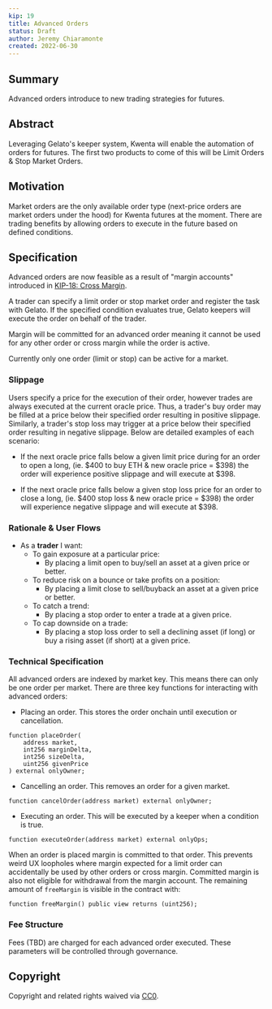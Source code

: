 ```yaml
---
kip: 19
title: Advanced Orders
status: Draft
author: Jeremy Chiaramonte
created: 2022-06-30
---
```


## Summary

Advanced orders introduce to new trading strategies for futures.

## Abstract

Leveraging Gelato's keeper system, Kwenta will enable the automation of orders for futures. The first two products to come of this will be Limit Orders & Stop Market Orders. 

## Motivation

Market orders are the only available order type (next-price orders are market orders under the hood) for Kwenta futures at the moment. There are trading benefits by allowing orders to execute in the future based on defined conditions. 

## Specification

Advanced orders are now feasible as a result of "margin accounts" introduced in [KIP-18: Cross Margin](./kip-18.md).

A trader can specify a limit order or stop market order and register the task with Gelato. If the specified condition evaluates true, Gelato keepers will execute the order on behalf of the trader. 

Margin will be committed for an advanced order meaning it cannot be used for any other order or cross margin while the order is active. 

Currently only one order (limit or stop) can be active for a market.

### Slippage

Users specify a price for the execution of their order, however trades are always executed at the current oracle price. Thus, a trader's buy order may be filled at a price below their specified order resulting in positive slippage. Similarly, a trader's stop loss may trigger at a price below their specified order resulting in negative slippage. Below are detailed examples of each scenario:

- If the next oracle price falls below a given limit price during for an order to open a long, (ie. $400 to buy ETH & new oracle price = $398) the order will experience positive slippage and will execute at $398.

- If the next oracle price falls below a given stop loss price for an order to close a long, (ie. $400 stop loss & new oracle price = $398) the order will experience negative slippage and will execute at $398.

### Rationale & User Flows

- As a **trader** I want:
    - To gain exposure at a particular price:
        - By placing a limit open to buy/sell an asset at a given price or better.
    - To reduce risk on a bounce or take profits on a position:
        - By placing a limit close to sell/buyback an asset at a given price or better. 
    - To catch a trend:
        - By placing a stop order to enter a trade at a given price.
    - To cap downside on a trade:
        - By placing a stop loss order to sell a declining asset (if long) or buy a rising asset (if short) at a given price.

### Technical Specification

All advanced orders are indexed by market key. This means there can only be one order per market. There are three key functions for interacting with advanced orders:

- Placing an order. This stores the order onchain until execution or cancellation. 
```
function placeOrder(
    address market, 
    int256 marginDelta, 
    int256 sizeDelta, 
    uint256 givenPrice
) external onlyOwner;
```
- Cancelling an order. This removes an order for a given market.
```
function cancelOrder(address market) external onlyOwner;
```
- Executing an order. This will be executed by a keeper when a condition is true.
```
function executeOrder(address market) external onlyOps;
```

When an order is placed margin is committed to that order. This prevents weird UX loopholes where margin expected for a limit order can accidentally be used by other orders or cross margin. Committed margin is also not eligible for withdrawal from the margin account. The remaining amount of `freeMargin` is visible in the contract with:

```
function freeMargin() public view returns (uint256);
```

### Fee Structure

Fees (TBD) are charged for each advanced order executed. These parameters will be controlled through governance.

## Copyright

Copyright and related rights waived via [CC0](https://creativecommons.org/publicdomain/zero/1.0/).

